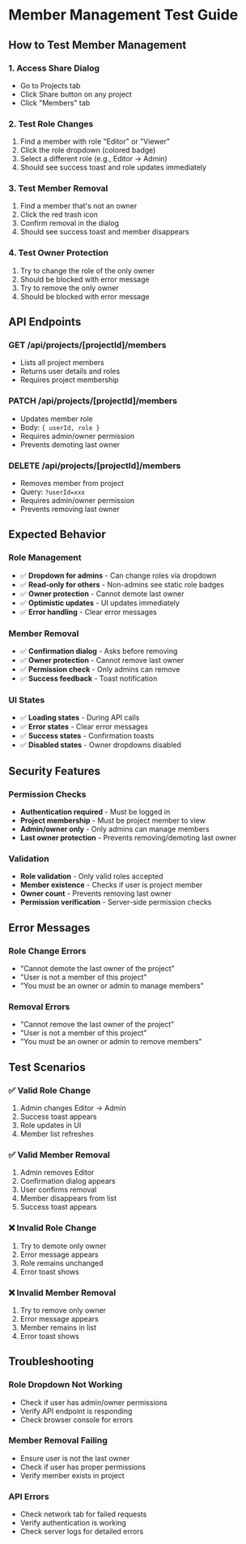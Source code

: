 # Member Management Test Guide

## How to Test Member Management

### 1. Access Share Dialog
- Go to Projects tab
- Click Share button on any project
- Click "Members" tab

### 2. Test Role Changes
1. Find a member with role "Editor" or "Viewer"
2. Click the role dropdown (colored badge)
3. Select a different role (e.g., Editor → Admin)
4. Should see success toast and role updates immediately

### 3. Test Member Removal
1. Find a member that's not an owner
2. Click the red trash icon
3. Confirm removal in the dialog
4. Should see success toast and member disappears

### 4. Test Owner Protection
1. Try to change the role of the only owner
2. Should be blocked with error message
3. Try to remove the only owner
4. Should be blocked with error message

## API Endpoints

### GET /api/projects/[projectId]/members
- Lists all project members
- Returns user details and roles
- Requires project membership

### PATCH /api/projects/[projectId]/members
- Updates member role
- Body: `{ userId, role }`
- Requires admin/owner permission
- Prevents demoting last owner

### DELETE /api/projects/[projectId]/members
- Removes member from project
- Query: `?userId=xxx`
- Requires admin/owner permission
- Prevents removing last owner

## Expected Behavior

### Role Management
- ✅ **Dropdown for admins** - Can change roles via dropdown
- ✅ **Read-only for others** - Non-admins see static role badges
- ✅ **Owner protection** - Cannot demote last owner
- ✅ **Optimistic updates** - UI updates immediately
- ✅ **Error handling** - Clear error messages

### Member Removal
- ✅ **Confirmation dialog** - Asks before removing
- ✅ **Owner protection** - Cannot remove last owner
- ✅ **Permission check** - Only admins can remove
- ✅ **Success feedback** - Toast notification

### UI States
- ✅ **Loading states** - During API calls
- ✅ **Error states** - Clear error messages
- ✅ **Success states** - Confirmation toasts
- ✅ **Disabled states** - Owner dropdowns disabled

## Security Features

### Permission Checks
- **Authentication required** - Must be logged in
- **Project membership** - Must be project member to view
- **Admin/owner only** - Only admins can manage members
- **Last owner protection** - Prevents removing/demoting last owner

### Validation
- **Role validation** - Only valid roles accepted
- **Member existence** - Checks if user is project member
- **Owner count** - Prevents removing last owner
- **Permission verification** - Server-side permission checks

## Error Messages

### Role Change Errors
- "Cannot demote the last owner of the project"
- "User is not a member of this project"
- "You must be an owner or admin to manage members"

### Removal Errors
- "Cannot remove the last owner of the project"
- "User is not a member of this project"
- "You must be an owner or admin to remove members"

## Test Scenarios

### ✅ Valid Role Change
1. Admin changes Editor → Admin
2. Success toast appears
3. Role updates in UI
4. Member list refreshes

### ✅ Valid Member Removal
1. Admin removes Editor
2. Confirmation dialog appears
3. User confirms removal
4. Member disappears from list
5. Success toast appears

### ❌ Invalid Role Change
1. Try to demote only owner
2. Error message appears
3. Role remains unchanged
4. Error toast shows

### ❌ Invalid Member Removal
1. Try to remove only owner
2. Error message appears
3. Member remains in list
4. Error toast shows

## Troubleshooting

### Role Dropdown Not Working
- Check if user has admin/owner permissions
- Verify API endpoint is responding
- Check browser console for errors

### Member Removal Failing
- Ensure user is not the last owner
- Check if user has proper permissions
- Verify member exists in project

### API Errors
- Check network tab for failed requests
- Verify authentication is working
- Check server logs for detailed errors
